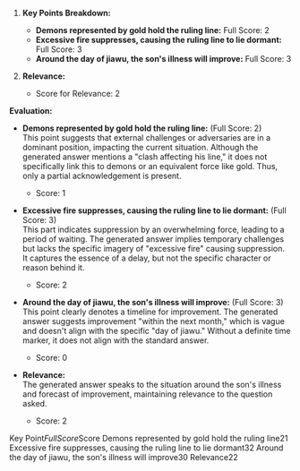 1. **Key Points Breakdown:**

    - **Demons represented by gold hold the ruling line:** Full Score: 2
    - **Excessive fire suppresses, causing the ruling line to lie dormant:** Full Score: 3
    - **Around the day of jiawu, the son's illness will improve:** Full Score: 3

2. **Relevance:**

   - Score for Relevance: 2

**Evaluation:**

- **Demons represented by gold hold the ruling line:** (Full Score: 2)  
  This point suggests that external challenges or adversaries are in a dominant position, impacting the current situation. Although the generated answer mentions a "clash affecting his line," it does not specifically link this to demons or an equivalent force like gold. Thus, only a partial acknowledgement is present.  
  - Score: 1
  
- **Excessive fire suppresses, causing the ruling line to lie dormant:** (Full Score: 3)  
  This part indicates suppression by an overwhelming force, leading to a period of waiting. The generated answer implies temporary challenges but lacks the specific imagery of "excessive fire" causing suppression. It captures the essence of a delay, but not the specific character or reason behind it.  
  - Score: 2

- **Around the day of jiawu, the son's illness will improve:** (Full Score: 3)  
  This point clearly denotes a timeline for improvement. The generated answer suggests improvement "within the next month," which is vague and doesn't align with the specific "day of jiawu." Without a definite time marker, it does not align with the standard answer.  
  - Score: 0

- **Relevance:**  
  The generated answer speaks to the situation around the son's illness and forecast of improvement, maintaining relevance to the question asked.  
  - Score: 2

<table>

Key Point$Full Score$Score
Demons represented by gold hold the ruling line$2$1
Excessive fire suppresses, causing the ruling line to lie dormant$3$2
Around the day of jiawu, the son's illness will improve$3$0
Relevance$2$2

</table>